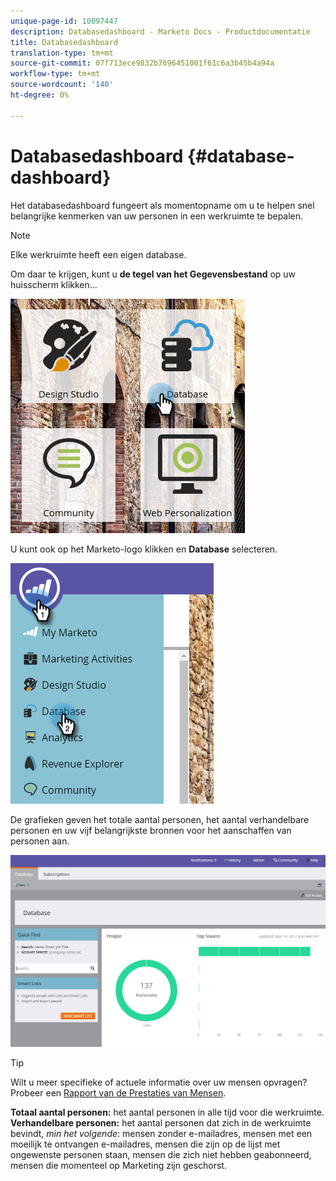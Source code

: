 ```yaml
---
unique-page-id: 10097447
description: Databasedashboard - Marketo Docs - Productdocumentatie
title: Databasedashboard
translation-type: tm+mt
source-git-commit: 07f713ece9832b7696451001f61c6a3b45b4a94a
workflow-type: tm+mt
source-wordcount: '140'
ht-degree: 0%

---
```



# Databasedashboard {#database-dashboard}

Het databasedashboard fungeert als momentopname om u te helpen snel belangrijke kenmerken van uw personen in een werkruimte te bepalen.

>[!NOTE]
>
>Elke werkruimte heeft een eigen database.

Om daar te krijgen, kunt u **de tegel van het Gegevensbestand** op uw huisscherm klikken...

![](assets/db-3.png)

U kunt ook op het Marketo-logo klikken en **Database** selecteren.

![](assets/db2.png)

De grafieken geven het totale aantal personen, het aantal verhandelbare personen en uw vijf belangrijkste bronnen voor het aanschaffen van personen aan.

![](assets/three-7.png)

>[!TIP]
>
>Wilt u meer specifieke of actuele informatie over uw mensen opvragen? Probeer een [Rapport van de Prestaties van Mensen](/help/marketo/product-docs/reporting/basic-reporting/report-types/people-performance-report.md).

**Totaal aantal personen:** het aantal personen in alle tijd voor die werkruimte.  **Verhandelbare personen:** het aantal personen dat zich in de werkruimte bevindt,  _min het volgende_: mensen zonder e-mailadres, mensen met een moeilijk te ontvangen e-mailadres, mensen die zijn op de lijst met ongewenste personen staan, mensen die zich niet hebben geabonneerd, mensen die momenteel op Marketing zijn geschorst.
